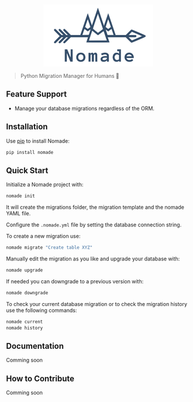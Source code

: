 <p align="center">
  <img src="https://github.com/kelvins/nomade/blob/master/docs/logo.svg" alt="Nomade Logo" title="Nomade Logo" width="300" height="169" />
</p>

> Python Migration Manager for Humans :camel:

## Feature Support

- Manage your database migrations regardless of the ORM.

## Installation

Use [pip](https://pip.pypa.io/en/stable/installing/) to install Nomade:

```bash
pip install nomade
```

## Quick Start

Initialize a Nomade project with:

```bash
nomade init
```

It will create the migrations folder, the migration template and the nomade YAML file.

Configure the `.nomade.yml` file by setting the database connection string.

To create a new migration use:

```bash
nomade migrate "Create table XYZ"
```

Manually edit the migration as you like and upgrade your database with:

```bash
nomade upgrade
```

If needed you can downgrade to a previous version with:

```bash
nomade downgrade
```

To check your current database migration or to check the migration history use the following commands:

```bash
nomade current
nomade history
```

## Documentation

Comming soon

## How to Contribute

Comming soon

